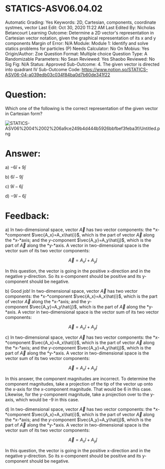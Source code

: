 # STATICS-ASV06.04.02

Automatic Grading: Yes
Keywords: 2D, Cartesian, components, coordinate systmes, vector
Last Edit: Oct 30, 2020 11:22 AM
Last Edited By: Nicholas Betancourt
Learning Outcome: Determine a 2D vector's representation in Cartesian vector notation, given the graphical representation of its x and y components
Margin of Error: N/A
Module: Module 1: Identify and solve statics problems for particles (P)
Needs Calculator: No
On Mobius: Yes
Origin/Author: Zoe
Question Format: Multiple choice
Question Type: A
Randomizable Parameters: No
Sean Reviewed: Yes
Shaobo Reviewed: No
Sig Fig: N/A
Status: Approved
Sub-Outcome: 4. The given vector is directed into quadrant IV
Sub-Outcome Code: https://www.notion.so/STATICS-ASV06-04-a039edb03c034f84ba0d7b60de341f22

# Question:

Which one of the following is the correct representation of the given vector in Cartesian form?

![STATICS-ASV06%2004%2002%206a9ce249b4d444b5926bbfbef3feba3f/Untitled.png](STATICS-ASV06%2004%2002%206a9ce249b4d444b5926bbfbef3feba3f/Untitled.png)

# Answer:

a) $-6\hat{i}+9\hat{j}$

b) $6\hat{i}-9\hat{j}$

c) $9\hat{i}-6\hat{j}$

d) $-9\hat{i}-6\hat{j}$

# Feedback:

a) In two-dimensional space, vector $\vec{A}$ has two vector components: the *x-*component $\vec{A_x}=A_x\hat{i}$, which is the part of vector $\vec{A}$ along the *x-*axis; and the *y-c*omponent $\vec{A_y}=A_y\hat{j}$, which is the part of $\vec{A}$ along the *y-*axis. A vector in two-dimensional space is the vector sum of its two vector components:

$$\vec{A}=A_x\hat{i}+A_y\hat{j}$$

In this question, the vector is going in the positive x-direction and in the negative y-direction. So its x-component should be positive and its y-component should be negative.

b) Good job! In two-dimensional space, vector $\vec{A}$ has two vector components: the *x-*component $\vec{A_x}=A_x\hat{i}$, which is the part of vector $\vec{A}$ along the *x-*axis; and the *y-c*omponent $\vec{A_y}=A_y\hat{j}$, which is the part of $\vec{A}$ along the *y-*axis. A vector in two-dimensional space is the vector sum of its two vector components:

$$\vec{A}=A_x\hat{i}+A_y\hat{j}$$

c) In two-dimensional space, vector $\vec{A}$ has two vector components: the *x-*component $\vec{A_x}=A_x\hat{i}$, which is the part of vector $\vec{A}$ along the *x-*axis; and the *y-c*omponent $\vec{A_y}=A_y\hat{j}$, which is the part of $\vec{A}$ along the *y-*axis. A vector in two-dimensional space is the vector sum of its two vector components:

$$\vec{A}=A_x\hat{i}+A_y\hat{j}$$

In this answer, the component magnitudes are incorrect.  To determine the component magnitudes, take a projection of the tip of the vector up onto the x-axis for the x-component magnitude.  That would be 6 in this case.  Likewise, for the y-component magnitude, take a projection over to the y-axis, which would be -9 in this case.   

d) In two-dimensional space, vector $\vec{A}$ has two vector components: the *x-*component $\vec{A_x}=A_x\hat{i}$, which is the part of vector $\vec{A}$ along the *x-*axis; and the *y-c*omponent $\vec{A_y}=A_y\hat{j}$, which is the part of $\vec{A}$ along the *y-*axis. A vector in two-dimensional space is the vector sum of its two vector components:

$$\vec{A}=A_x\hat{i}+A_y\hat{j}$$

In this question, the vector is going in the positive x-direction and in the negative y-direction. So its x-component should be positive and its y-component should be negative.